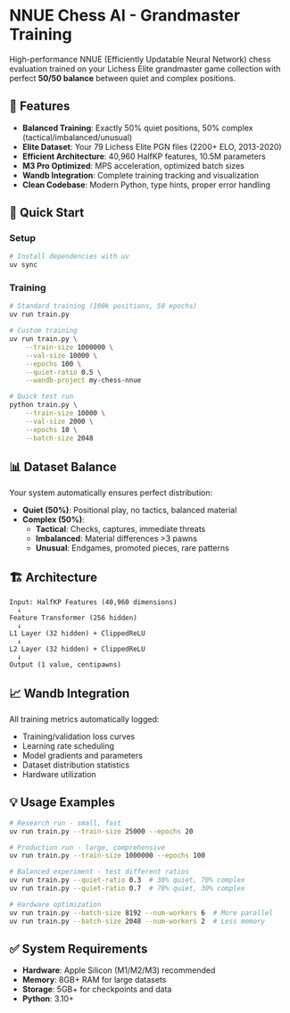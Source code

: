 # NNUE Chess AI - Grandmaster Training

High-performance NNUE (Efficiently Updatable Neural Network) chess evaluation trained on your Lichess Elite grandmaster game collection with perfect **50/50 balance** between quiet and complex positions.

## 🎯 Features

- **Balanced Training**: Exactly 50% quiet positions, 50% complex (tactical/imbalanced/unusual)
- **Elite Dataset**: Your 79 Lichess Elite PGN files (2200+ ELO, 2013-2020)
- **Efficient Architecture**: 40,960 HalfKP features, 10.5M parameters
- **M3 Pro Optimized**: MPS acceleration, optimized batch sizes
- **Wandb Integration**: Complete training tracking and visualization
- **Clean Codebase**: Modern Python, type hints, proper error handling

## 🚀 Quick Start

### Setup

```bash
# Install dependencies with uv
uv sync
```

### Training

```bash
# Standard training (100k positions, 50 epochs)
uv run train.py

# Custom training
uv run train.py \
    --train-size 1000000 \
    --val-size 10000 \
    --epochs 100 \
    --quiet-ratio 0.5 \
    --wandb-project my-chess-nnue

# Quick test run
python train.py \
    --train-size 10000 \
    --val-size 2000 \
    --epochs 10 \
    --batch-size 2048
```

## 📊 Dataset Balance

Your system automatically ensures perfect distribution:

- **Quiet (50%)**: Positional play, no tactics, balanced material
- **Complex (50%)**:
  - **Tactical**: Checks, captures, immediate threats
  - **Imbalanced**: Material differences >3 pawns
  - **Unusual**: Endgames, promoted pieces, rare patterns

## 🏗️ Architecture

```
Input: HalfKP Features (40,960 dimensions)
  ↓
Feature Transformer (256 hidden)
  ↓
L1 Layer (32 hidden) + ClippedReLU
  ↓
L2 Layer (32 hidden) + ClippedReLU
  ↓
Output (1 value, centipawns)
```

## 📈 Wandb Integration

All training metrics automatically logged:

- Training/validation loss curves
- Learning rate scheduling
- Model gradients and parameters
- Dataset distribution statistics
- Hardware utilization

## 💡 Usage Examples

```bash
# Research run - small, fast
uv run train.py --train-size 25000 --epochs 20

# Production run - large, comprehensive
uv run train.py --train-size 1000000 --epochs 100

# Balanced experiment - test different ratios
uv run train.py --quiet-ratio 0.3  # 30% quiet, 70% complex
uv run train.py --quiet-ratio 0.7  # 70% quiet, 30% complex

# Hardware optimization
uv run train.py --batch-size 8192 --num-workers 6  # More parallel
uv run train.py --batch-size 2048 --num-workers 2  # Less memory
```

## ✅ System Requirements

- **Hardware**: Apple Silicon (M1/M2/M3) recommended
- **Memory**: 8GB+ RAM for large datasets
- **Storage**: 5GB+ for checkpoints and data
- **Python**: 3.10+
